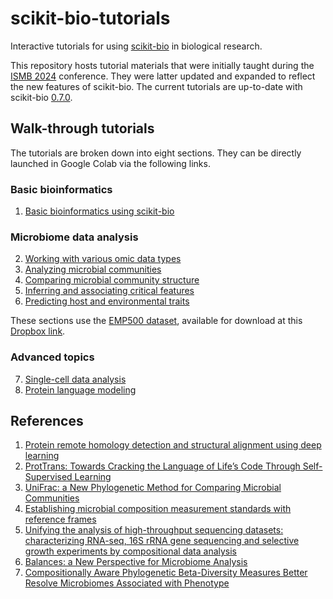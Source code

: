 # scikit-bio-tutorials

Interactive tutorials for using [scikit-bio](https://scikit.bio/) in biological research.

This repository hosts tutorial materials that were initially taught during the [ISMB 2024](https://www.iscb.org/ismb2024/programme-schedule/tutorials#ip3) conference. They were latter updated and expanded to reflect the new features of scikit-bio. The current tutorials are up-to-date with scikit-bio [0.7.0](https://github.com/scikit-bio/scikit-bio/releases/tag/0.7.0).


## Walk-through tutorials

The tutorials are broken down into eight sections. They can be directly launched in Google Colab via the following links.

### Basic bioinformatics

1. [Basic bioinformatics using scikit-bio](https://colab.research.google.com/github/scikit-bio/scikit-bio-tutorials/blob/main/01-basic-bioinfo/01-basic-bioinfo.ipynb)

### Microbiome data analysis

2. [Working with various omic data types](https://colab.research.google.com/github/scikit-bio/scikit-bio-tutorials/blob/main/02-omic-data-types/02-omic-data-types.ipynb)
3. [Analyzing microbial communities](https://colab.research.google.com/github/scikit-bio/scikit-bio-tutorials/blob/main/03-community-structure/03-community-structure.ipynb)
4. [Comparing microbial community structure](https://colab.research.google.com/github/scikit-bio/scikit-bio-tutorials/blob/main/04-community-diversity/04-community-diversity.ipynb)
5. [Inferring and associating critical features](https://colab.research.google.com/github/scikit-bio/scikit-bio-tutorials/blob/main/05-marker-inference/05-marker-inference.ipynb)
6. [Predicting host and environmental traits](https://colab.research.google.com/github/scikit-bio/scikit-bio-tutorials/blob/main/06-outcome-prediction/06-outcome-prediction.ipynb)

These sections use the [EMP500 dataset](https://www.nature.com/articles/s41564-022-01266-x), available for download at this [Dropbox link](https://www.dropbox.com/scl/fi/7sepykr3vhss60647osc8/emp500.tar.gz?rlkey=6q5ac48noeax5n2htaqslvo8g&dl=0).

### Advanced topics

7. [Single-cell data analysis](https://colab.research.google.com/github/scikit-bio/scikit-bio-tutorials/blob/main/07-single-cell-omics/07-single-cell-omics.ipynb)
8. [Protein language modeling](https://colab.research.google.com/github/scikit-bio/scikit-bio-tutorials/blob/main/08-language-model/08-language-model.ipynb)


## References

1. [Protein remote homology detection and structural alignment using deep learning](https://www.nature.com/articles/s41587-023-01917-2)
2. [ProtTrans: Towards Cracking the Language of Life’s Code Through Self-Supervised Learning](https://www.biorxiv.org/content/10.1101/2020.07.12.199554v3)
3. [UniFrac: a New Phylogenetic Method for Comparing Microbial Communities ](https://journals.asm.org/doi/10.1128/AEM.71.12.8228-8235.2005)
4. [Establishing microbial composition measurement standards with reference frames](https://www.nature.com/articles/s41467-019-10656-5)
5. [Unifying the analysis of high-throughput sequencing datasets: characterizing RNA-seq, 16S rRNA gene sequencing and selective growth experiments by compositional data analysis](https://www.ncbi.nlm.nih.gov/pmc/articles/PMC4030730/)
6. [Balances: a New Perspective for Microbiome Analysis](https://pubmed.ncbi.nlm.nih.gov/30035234/)
7. [Compositionally Aware Phylogenetic Beta-Diversity Measures Better Resolve Microbiomes Associated with Phenotype](https://journals.asm.org/doi/10.1128/msystems.00050-22)
